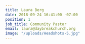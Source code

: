 ```yaml
---
title: Laura Berg
date: 2018-09-24 16:41:00 -07:00
position: 1
job_title: Community Pastor
email: laura@daybreakchurch.org
image: "/uploads/Headshots-5.jpg"
---
```


